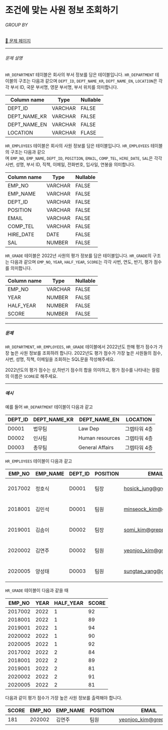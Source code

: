 # 조건에 맞는 사원 정보 조회하기

###### GROUP BY

[:link: 문제 페이지](https://school.programmers.co.kr/learn/courses/30/lessons/284527)

---

###### 문제 설명

`HR_DEPARTMENT` 테이블은 회사의 부서 정보를 담은 테이블입니다. `HR_DEPARTMENT` 테이블의 구조는 다음과 같으며 `DEPT_ID`, `DEPT_NAME_KR`, `DEPT_NAME_EN`, `LOCATION`은 각각 부서 ID, 국문 부서명, 영문 부서명, 부서 위치를 의미합니다.

| Column name  | Type    | Nullable |
| ------------ | ------- | -------- |
| DEPT_ID      | VARCHAR | FALSE    |
| DEPT_NAME_KR | VARCHAR | FALSE    |
| DEPT_NAME_EN | VARCHAR | FALSE    |
| LOCATION     | VARCHAR | FLASE    |

`HR_EMPLOYEES` 테이블은 회사의 사원 정보를 담은 테이블입니다. `HR_EMPLOYEES` 테이블의 구조는 다음과 같으며 `EMP_NO`, `EMP_NAME`, `DEPT_ID`, `POSITION`, `EMAIL`, `COMP_TEL`, `HIRE_DATE`, `SAL`은 각각 사번, 성명, 부서 ID, 직책, 이메일, 전화번호, 입사일, 연봉을 의미합니다.

| Column name | Type    | Nullable |
| ----------- | ------- | -------- |
| EMP_NO      | VARCHAR | FALSE    |
| EMP_NAME    | VARCHAR | FALSE    |
| DEPT_ID     | VARCHAR | FALSE    |
| POSITION    | VARCHAR | FALSE    |
| EMAIL       | VARCHAR | FALSE    |
| COMP_TEL    | VARCHAR | FALSE    |
| HIRE_DATE   | DATE    | FALSE    |
| SAL         | NUMBER  | FALSE    |

`HR_GRADE` 테이블은 2022년 사원의 평가 정보를 담은 테이블입니다. `HR_GRADE`의 구조는 다음과 같으며 `EMP_NO`, `YEAR`, `HALF_YEAR`, `SCORE`는 각각 사번, 연도, 반기, 평가 점수를 의미합니다.

| Column name | Type    | Nullable |
| ----------- | ------- | -------- |
| EMP_NO      | VARCHAR | FALSE    |
| YEAR        | NUMBER  | FALSE    |
| HALF_YEAR   | NUMBER  | FALSE    |
| SCORE       | NUMBER  | FALSE    |

---

##### 문제

`HR_DEPARTMENT`, `HR_EMPLOYEES`, `HR_GRADE` 테이블에서 2022년도 한해 평가 점수가 가장 높은 사원 정보를 조회하려 합니다. 2022년도 평가 점수가 가장 높은 사원들의 점수, 사번, 성명, 직책, 이메일을 조회하는 SQL문을 작성해주세요.

2022년도의 평가 점수는 상,하반기 점수의 합을 의미하고, 평가 점수를 나타내는 컬럼의 이름은 `SCORE`로 해주세요.

---

##### 예시

예를 들어 `HR_DEPARTMENT` 테이블이 다음과 같고

| DEPT_ID | DEPT_NAME_KR | DEPT_NAME_EN    | LOCATION     |
| ------- | ------------ | --------------- | ------------ |
| D0001   | 법무팀       | Law Dep         | 그렙타워 4층 |
| D0002   | 인사팀       | Human resources | 그렙타워 4층 |
| D0003   | 총무팀       | General Affairs | 그렙타워 4층 |

`HR_EMPLOYEES` 테이블이 다음과 같고

| EMP_NO  | EMP_NAME | DEPT_ID | POSITION | EMAIL                                                   | COMP_TEL      | HIRE_DATE  | SAL      |
| ------- | -------- | ------- | -------- | ------------------------------------------------------- | ------------- | ---------- | -------- |
| 2017002 | 정호식   | D0001   | 팀장     | [hosick_jung@grepp.com](mailto:hosick_jung@grepp.com)   | 031-8000-1101 | 2017-03-01 | 65000000 |
| 2018001 | 김민석   | D0001   | 팀원     | [minseock_kim@grepp.com](mailto:minseock_kim@grepp.com) | 031-8000-1102 | 2018-03-01 | 60000000 |
| 2019001 | 김솜이   | D0002   | 팀장     | [somi_kim@grepp.com](mailto:somi_kim@grepp.com)         | 031-8000-1106 | 2019-03-01 | 60000000 |
| 2020002 | 김연주   | D0002   | 팀원     | [yeonjoo_kim@grepp.com](mailto:yeonjoo_kim@grepp.com)   | 031-8000-1107 | 2020-03-01 | 53000000 |
| 2020005 | 양성태   | D0003   | 팀원     | [sungtae_yang@grepp.com](mailto:sungtae_yang@grepp.com) | 031-8000-1112 | 2020-03-01 | 53000000 |

`HR_GRADE` 테이블이 다음과 같을 때

| EMP_NO  | YEAR | HALF_YEAR | SCORE |
| ------- | ---- | --------- | ----- |
| 2017002 | 2022 | 1         | 92    |
| 2018001 | 2022 | 1         | 89    |
| 2019001 | 2022 | 1         | 94    |
| 2020002 | 2022 | 1         | 90    |
| 2020005 | 2022 | 1         | 92    |
| 2017002 | 2022 | 2         | 84    |
| 2018001 | 2022 | 2         | 89    |
| 2019001 | 2022 | 2         | 81    |
| 2020002 | 2022 | 2         | 91    |
| 2020005 | 2022 | 2         | 81    |

다음과 같이 평가 점수가 가장 높은 사원 정보를 출력해야 합니다.

| SCORE | EMP_NO | EMP_NAME | POSITION | EMAIL                                                 |
| ----- | ------ | -------- | -------- | ----------------------------------------------------- |
| 181   | 202002 | 김연주   | 팀원     | [yeonjoo_kim@grepp.com](mailto:yeonjoo_kim@grepp.com) |
